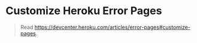 # Customize Heroku Error Pages

> Read https://devcenter.heroku.com/articles/error-pages#customize-pages.
